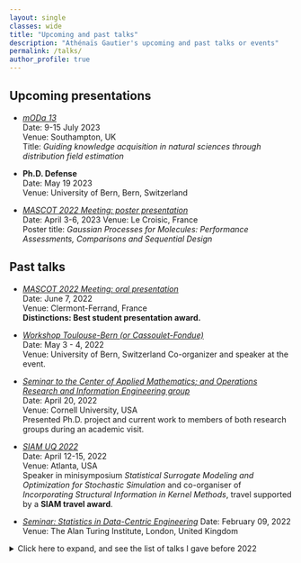 ```yaml
---
layout: single
classes: wide
title: "Upcoming and past talks"
description: "Athénaïs Gautier's upcoming and past talks or events"
permalink: /talks/
author_profile: true
---
```


Upcoming presentations
---

* [*mODa 13*](https://statsdavew.github.io/mODa13/)  
Date: 9-15 July 2023  
Venue: Southampton, UK  
Title: *Guiding knowledge acquisition in natural sciences through distribution field estimation*

* **Ph.D. Defense**  
Date: May 19 2023  
Venue: University of Bern, Bern, Switzerland  

* [*MASCOT 2022 Meeting: poster presentation*](https://mascotnum2023.sciencesconf.org/)  
  Date: April 3-6, 2023 
  Venue: Le Croisic, France  
Poster title: *Gaussian Processes for Molecules: Performance Assessments, Comparisons and Sequential Design*

Past talks 
---

* [*MASCOT 2022 Meeting: oral presentation*](https://mascotnum2022.sciencesconf.org/)  
  Date: June 7, 2022  
  Venue: Clermont-Ferrand, France  
<strong>Distinctions: Best student presentation award.</strong>


* [*Workshop Toulouse-Bern (or Cassoulet-Fondue)*]()  
  Date: May 3 - 4, 2022  
  Venue: University of Bern, Switzerland
  Co-organizer and speaker at the event.   

* [*Seminar to the *Center of Applied Mathematics*; and *Operations Research and Information Engineering* group*]()  
  Date: April 20, 2022  
  Venue: Cornell University, USA  
  Presented Ph.D. project and current work to members of both research groups during an academic visit.

* [*SIAM UQ 2022*](https://www.siam.org/conferences/cm/conference/uq22)  
  Date: April 12-15, 2022  
  Venue: Atlanta, USA  
  Speaker in minisymposium *Statistical Surrogate Modeling and Optimization for Stochastic Simulation* and co-organiser of *Incorporating Structural Information in Kernel Methods*, travel supported by a **SIAM travel award**.
  
 * [*Seminar: Statistics in Data-Centric Engineering*](https://sites.google.com/view/dce-reading-group)
  Date: February 09, 2022  
  Venue: The Alan Turing Institute, London, United Kingdom

<details> 
  <summary>  Click here to expand, and see the list of talks I gave before 2022
  </summary>
<ul>
<li><p><a href="https://seminaire.phimeca.com/"><em>Rencontres chercheur·euse·s et ingénieur·e·s 2021 &quot;L'aléatoire par les chemins de traverse&quot;</em></a><br />
Date: November 18, 2021<br />
Venue: IHP Paris, France</p>
</li>
<li><p><a href="https://wiki.math.ntnu.no/seminar/statistikk"><em>Statistics seminars at Department of Mathematical Sciences, NTNU</em></a><br />
Date: October 25, 2021<br />
Venue: Norwegian University of Science and Technology, Norway<br />
Presented Ph.D. project and current work during an academic visit.</p>
</li>
<li><p><a href="https://www.math.univ-toulouse.fr/spip.php?article276"><em>Séminaire de Statistique et Optimisation</em></a>
Date: October 05, 2021<br />
Venue: Institut de Mathématiques de Toulouse, France<br />
Presented Ph.D. project and current work to members of both research group during an academic visit.</p>
</li>
<li><p><a href="https://sites.google.com/view/ai4s21/home"><em>Workshop on Accelerated statistical inference for the sciences</em></a><br />
Date: September 06-07, 2021<br />
Venue: Online<br />
Part of the PhD flash presentations</p>
</li>
<li><p><a href="https://www.gdr-mascotnum.fr/mascot21.html"><em>MASCOT 2021 Meeting: poster session</em></a><br />
Date: April 28, 2021<br />
Venue: Online<br />
Title: <em>Sample-based estimation of probability density fields: a spatial extension of the logistic Gaussian process</em><br />
<strong>Distinctions: Best poster award.</strong></p>
</li>
<li><p><a href="https://www.dsl.unibe.ch/events/bdsd2021"><em>Bern Data Science Day: poster session</em></a><br />
Date: April 23, 2021<br />
Venue: Online<br />
Title: <em>Sample-based estimation of probability density fields: a spatial extension of the logistic Gaussian process</em></p>
</li>
<li><p><a href="https://www.gdr-mascotnum.fr/mars21.html"><em>Workshop on &quot;Stochastic simulators&quot;</em></a><br />
Date: March 11, 2021<br />
Venue: Online<br />
Title: <em>Spatial logistic Gaussian process for density field modelling: an application to stochastic inverse problems</em></p>
</li>
<li><p><a href="https://workshop.mrksr.de/"><em>Workshop on Uncertainty Propagation in Composite Models</em></a><br />
Date: October 11, 2019<br />
Venue: Munich, Germany<br />
Title: <em>Goal-Oriented adaptive Sampling under Random Field Modelling of response Distributions</em></p>
</li>
<li><p><a href="https://fgs-2019.sciencesconf.org/"><em>19th French-German-Swiss conference on Optimization: session &quot;Kernel Methods in Bayesian Optimisation and Integration&quot;</em></a><br />
Date: September 19, 2019<br />
Venue: Nice, France</p>
</li>
<li><p><a href="https://www.gdr-mascotnum.fr/mars21.html"><em>Applied Inverse Problems 2019: minisymposia on &quot;Statistical machine learning for inversion and optimization under data and model heterogeneities&quot;</em></a><br />
Date: July 8, 2019<br />
Venue: Grenoble, France<br />
Title: <em>Sample-based prediction of probability distribution fields via Hilbert space embeddings with applications in inverse problems</em></p>
</li>
</ul>

</details>

